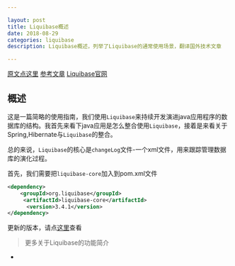```yaml
---

layout: post
title: Liquibase概述
date: 2018-08-29
categories: liquibase 
description: Liquibase概述，列举了Liquibase的通常使用场景，翻译国外技术文章

---
```


[原文点这里](https://www.baeldung.com/liquibase-refactor-schema-of-java-app)
[参考文章](https://github.com/liquibase/liquibase-hibernate/wiki)
[Liquibase官网](http://www.liquibase.org/)

## 概述

这是一篇简略的使用指南，我们使用`Liquibase`来持续开发演进java应用程序的数据库的结构。我首先来看下java应用是怎么整合使用`Liquibase`，接着是来看关于Spring,Hibernate与`Liquibase`的整合。

总的来说，`Liquibase`的核心是`changeLog`文件-一个xml文件，用来跟踪管理数据库的演化过程。

首先，我们需要把`liquibase-core`加入到pom.xml文件
```xml
<dependency>
    <groupId>org.liquibase</groupId>
     <artifactId>liquibase-core</artifactId>
      <version>3.4.1</version>
</dependency>
```

更新的版本，请点[这里](http://mvnrepository.com/artifact/org.liquibase/liquibase-core)查看

> 更多关于Liquibase的功能简介
  * 